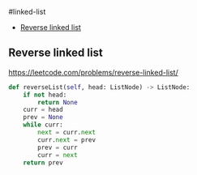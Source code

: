 #linked-list

+ [Reverse linked list](#reverse-linked-list)

## Reverse linked list

https://leetcode.com/problems/reverse-linked-list/

```python
def reverseList(self, head: ListNode) -> ListNode:
    if not head:
        return None
    curr = head
    prev = None
    while curr:
        next = curr.next
        curr.next = prev
        prev = curr
        curr = next
    return prev

```